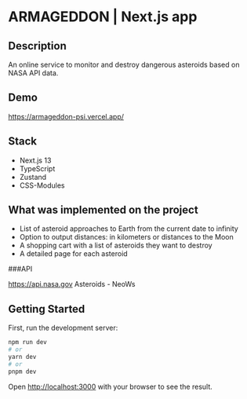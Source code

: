 # ARMAGEDDON | Next.js app

## Description

An online service to monitor and destroy dangerous asteroids based on NASA API data.

## Demo

https://armageddon-psi.vercel.app/

## Stack

- Next.js 13
- TypeScript
- Zustand
- CSS-Modules

## What was implemented on the project

- List of asteroid approaches to Earth from the current date to infinity
- Option to output distances: in kilometers or distances to the Moon
- A shopping cart with a list of asteroids they want to destroy
- A detailed page for each asteroid

###API

https://api.nasa.gov Asteroids - NeoWs

## Getting Started

First, run the development server:

```bash
npm run dev
# or
yarn dev
# or
pnpm dev
```

Open [http://localhost:3000](http://localhost:3000) with your browser to see the result.
